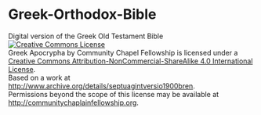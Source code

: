 # Greek-Orthodox-Bible
Digital version of the Greek Old Testament Bible
<a rel="license" href="http://creativecommons.org/licenses/by-nc-sa/4.0/"><img alt="Creative Commons License" style="border-width:0" src="https://i.creativecommons.org/l/by-nc-sa/4.0/88x31.png" /></a><br /><span xmlns:dct="http://purl.org/dc/terms/" property="dct:title">Greek Apocrypha</span> by <span xmlns:cc="http://creativecommons.org/ns#" property="cc:attributionName">Community Chapel Fellowship</span> is licensed under a <a rel="license" href="http://creativecommons.org/licenses/by-nc-sa/4.0/">Creative Commons Attribution-NonCommercial-ShareAlike 4.0 International License</a>.<br />Based on a work at <a xmlns:dct="http://purl.org/dc/terms/" href="http://www.archive.org/details/septuagintversio1900bren" rel="dct:source">http://www.archive.org/details/septuagintversio1900bren</a>.<br />Permissions beyond the scope of this license may be available at <a xmlns:cc="http://creativecommons.org/ns#" href="http://communitychaplainfellowship.org" rel="cc:morePermissions">http://communitychaplainfellowship.org</a>.
